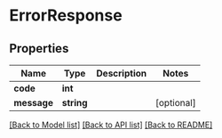 # ErrorResponse

## Properties
Name | Type | Description | Notes
------------ | ------------- | ------------- | -------------
**code** | **int** |  | 
**message** | **string** |  | [optional] 

[[Back to Model list]](../README.md#documentation-for-models) [[Back to API list]](../README.md#documentation-for-api-endpoints) [[Back to README]](../README.md)


